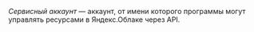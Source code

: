 _Сервисный аккаунт_ — аккаунт, от имени которого программы могут управлять ресурсами в Яндекс.Облаке через API.